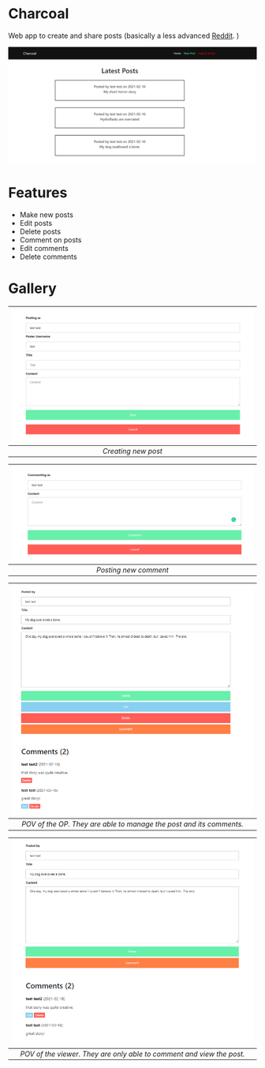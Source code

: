 # Charcoal

Web app to create and share posts (basically a less advanced [Reddit](https://www.reddit.com/). )

![](images/frontpage.png)

# Features
 - Make new posts
 - Edit posts
 - Delete posts
 - Comment on posts
 - Edit comments
 - Delete comments


# Gallery
|![](images/newpost.png) | 
|:--:| 
| *Creating new post* |

|![](images/comment.png) | 
|:--:| 
| *Posting new comment* |

|![](images/oppov.png) | 
|:--:| 
| *POV of the OP. They are able to manage the post and its comments.* |

|![](images/viewerpov.png) | 
|:--:| 
| *POV of the viewer. They are only able to comment and view the post.* |
